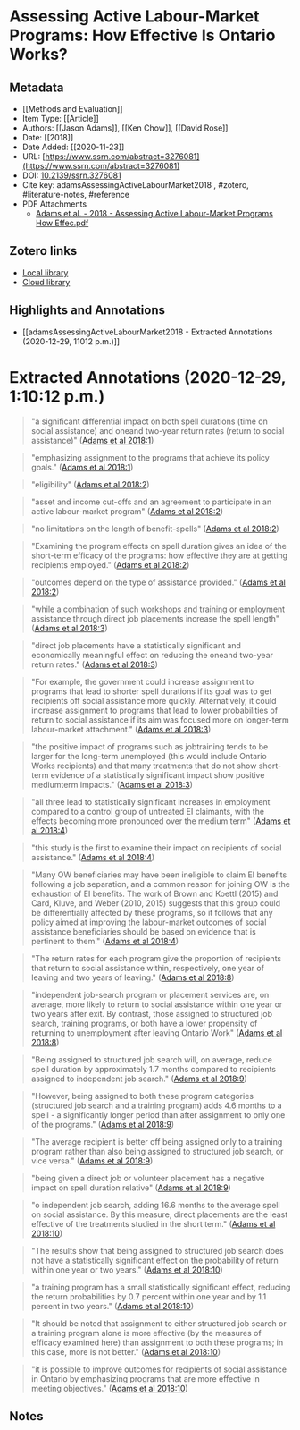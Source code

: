 # Assessing Active Labour-Market Programs: How Effective Is Ontario Works?

## Metadata
* [[Methods and Evaluation]]
* Item Type: [[Article]]
* Authors: [[Jason Adams]], [[Ken Chow]], [[David Rose]]
* Date: [[2018]]
* Date Added: [[2020-11-23]]
* URL: [https://www.ssrn.com/abstract=3276081](https://www.ssrn.com/abstract=3276081)
* DOI: [10.2139/ssrn.3276081](https://doi.org/10.2139/ssrn.3276081)
* Cite key: adamsAssessingActiveLabourMarket2018
, #zotero, #literature-notes, #reference
* PDF Attachments
	- [Adams et al. - 2018 - Assessing Active Labour-Market Programs How Effec.pdf](zotero://open-pdf/library/items/ME66J838)


##  Zotero links
* [Local library](zotero://select/items/1_5MPIGXKE)
* [Cloud library](http://zotero.org/users/6529026/items/5MPIGXKE)

## Highlights and Annotations

- [[adamsAssessingActiveLabourMarket2018 - Extracted Annotations (2020-12-29, 11012 p.m.)]]
# Extracted Annotations (2020-12-29, 1:10:12 p.m.)

> "a significant differential impact on both spell durations (time on social assistance) and oneand two-year return rates (return to social assistance)" ([Adams et al 2018:1](zotero://open-pdf/library/items/ME66J838?page=1))

> "emphasizing assignment to the programs that achieve its policy goals." ([Adams et al 2018:1](zotero://open-pdf/library/items/ME66J838?page=1))

> "eligibility" ([Adams et al 2018:2](zotero://open-pdf/library/items/ME66J838?page=2))

> "asset and income cut-offs and an agreement to participate in an active labour-market program" ([Adams et al 2018:2](zotero://open-pdf/library/items/ME66J838?page=2))

> "no limitations on the length of benefit-spells" ([Adams et al 2018:2](zotero://open-pdf/library/items/ME66J838?page=2))

> "Examining the program effects on spell duration gives an idea of the short-term efficacy of the programs: how effective they are at getting recipients employed." ([Adams et al 2018:2](zotero://open-pdf/library/items/ME66J838?page=2))

> "outcomes depend on the type of assistance provided." ([Adams et al 2018:2](zotero://open-pdf/library/items/ME66J838?page=2))

> "while a combination of such workshops and training or employment assistance through direct job placements increase the spell length" ([Adams et al 2018:3](zotero://open-pdf/library/items/ME66J838?page=3))

> "direct job placements have a statistically significant and economically meaningful effect on reducing the oneand two-year return rates." ([Adams et al 2018:3](zotero://open-pdf/library/items/ME66J838?page=3))

> "For example, the government could increase assignment to programs that lead to shorter spell durations if its goal was to get recipients off social assistance more quickly. Alternatively, it could increase assignment to programs that lead to lower probabilities of return to social assistance if its aim was focused more on longer-term labour-market attachment." ([Adams et al 2018:3](zotero://open-pdf/library/items/ME66J838?page=3))

> "the positive impact of programs such as jobtraining tends to be larger for the long-term unemployed (this would include Ontario Works recipients) and that many treatments that do not show short-term evidence of a statistically significant impact show positive mediumterm impacts." ([Adams et al 2018:3](zotero://open-pdf/library/items/ME66J838?page=3))

> "all three lead to statistically significant increases in employment compared to a control group of untreated EI claimants, with the effects becoming more pronounced over the medium term" ([Adams et al 2018:4](zotero://open-pdf/library/items/ME66J838?page=4))

> "this study is the first to examine their impact on recipients of social assistance." ([Adams et al 2018:4](zotero://open-pdf/library/items/ME66J838?page=4))

> "Many OW beneficiaries may have been ineligible to claim EI benefits following a job separation, and a common reason for joining OW is the exhaustion of EI benefits. The work of Brown and Koettl (2015) and Card, Kluve, and Weber (2010, 2015) suggests that this group could be differentially affected by these programs, so it follows that any policy aimed at improving the labour-market outcomes of social assistance beneficiaries should be based on evidence that is pertinent to them." ([Adams et al 2018:4](zotero://open-pdf/library/items/ME66J838?page=4))

> "The return rates for each program give the proportion of recipients that return to social assistance within, respectively, one year of leaving and two years of leaving." ([Adams et al 2018:8](zotero://open-pdf/library/items/ME66J838?page=8))

> "independent job-search program or placement services are, on average, more likely to return to social assistance within one year or two years after exit. By contrast, those assigned to structured job search, training programs, or both have a lower propensity of returning to unemployment after leaving Ontario Work" ([Adams et al 2018:8](zotero://open-pdf/library/items/ME66J838?page=8))

> "Being assigned to structured job search will, on average, reduce spell duration by approximately 1.7 months compared to recipients assigned to independent job search." ([Adams et al 2018:9](zotero://open-pdf/library/items/ME66J838?page=9))

> "However, being assigned to both these program categories (structured job search and a training program) adds 4.6 months to a spell - a significantly longer period than after assignment to only one of the programs." ([Adams et al 2018:9](zotero://open-pdf/library/items/ME66J838?page=9))

> "The average recipient is better off being assigned only to a training program rather than also being assigned to structured job search, or vice versa." ([Adams et al 2018:9](zotero://open-pdf/library/items/ME66J838?page=9))

> "being given a direct job or volunteer placement has a negative impact on spell duration relative" ([Adams et al 2018:9](zotero://open-pdf/library/items/ME66J838?page=9))

> "o independent job search, adding 16.6 months to the average spell on social assistance. By this measure, direct placements are the least effective of the treatments studied in the short term." ([Adams et al 2018:10](zotero://open-pdf/library/items/ME66J838?page=10))

> "The results show that being assigned to structured job search does not have a statistically significant effect on the probability of return within one year or two years." ([Adams et al 2018:10](zotero://open-pdf/library/items/ME66J838?page=10))

> "a training program has a small statistically significant effect, reducing the return probabilities by 0.7 percent within one year and by 1.1 percent in two years." ([Adams et al 2018:10](zotero://open-pdf/library/items/ME66J838?page=10))

> "It should be noted that assignment to either structured job search or a training program alone is more effective (by the measures of efficacy examined here) than assignment to both these programs; in this case, more is not better." ([Adams et al 2018:10](zotero://open-pdf/library/items/ME66J838?page=10))

> "it is possible to improve outcomes for recipients of social assistance in Ontario by emphasizing programs that are more effective in meeting objectives." ([Adams et al 2018:10](zotero://open-pdf/library/items/ME66J838?page=10))


## Notes
